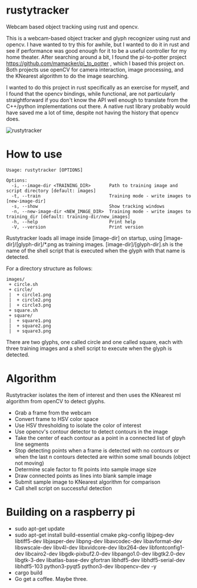 # rustytracker

Webcam based object tracking using rust and opencv.

This is a webcam-based object tracker and glyph recognizer using rust and opencv.  I have wanted to try this for awhile, 
but I wanted to do it in rust and see if performance was good enough for it to be a useful controller for my home theater.
After searching around a bit, I found the pi-to-potter project https://github.com/mamacker/pi_to_potter , which I based 
this project on.  Both projects use openCV for camera interaction, image processing, and the KNearest algorithm to do the image searching. 

I wanted to do this project in rust specifically as an exercise for myself, and I found that the opencv bindings, while
functional, are not particularly straightforward if you don't know the API well enough to translate from the C++/python
implementations out there.  A native rust library probably would have saved me a lot of time, despite not having the 
history that opencv does. 

![rustytracker](https://user-images.githubusercontent.com/1176032/219705995-7db77c5a-8ac2-434e-b1e9-17fd9427d755.png)


# How to use

```
Usage: rustytracker [OPTIONS]

Options:
  -i, --image-dir <TRAINING_DIR>       Path to training image and script directory [default: images]
  -t, --train                          Training mode - write images to [new-image-dir]
  -s, --show                           Show tracking windows
  -n, --new-image-dir <NEW_IMAGE_DIR>  Training mode - write images to training_dir [default: training-dir/new_images]
  -h, --help                           Print help
  -V, --version                        Print version

```

Rustytracker loads all image inside [image-dir] on startup, using [image-dir]/[glyph-dir]/*.png as training images.
[image-dir]/[glyph-dir].sh is the name of the shell script that is executed when the glyph with that name is detected.

For a directory structure as follows:
```
images/ 
 + circle.sh
 + circle/
 |  + circle1.png
 |  + circle2.png
 |  + circle3.png
 + square.sh
 + square/
 |  + square1.png
 |  + square2.png
 |  + square3.png
 ```

There are two glyphs, one called circle and one called square, each with three training images and a shell script to 
execute when the glyph is detected.

# Algorithm

Rustytracker isolates the item of interest and then uses the KNearest ml algorithm from openCV to detect glyphs.  
- Grab a frame from the webcam
- Convert frame to HSV color space
- Use HSV thresholding to isolate the color of interest
- Use opencv's contour detector to detect contours in the image
- Take the center of each contour as a point in a connected list of glpyh line segments
- Stop detecting points when a frame is detected with no contours or when the last n contours detected are within some small bounds (object not moving)
- Determine scale factor to fit points into sample image size
- Draw connected points as lines into blank sample image
- Submit sample image to KNearest algorithm for comparison
- Call shell script on successful detection


# Building on a raspberry pi

- sudo apt-get update
- sudo apt-get install build-essential cmake pkg-config libjpeg-dev libtiff5-dev libjasper-dev libpng-dev libavcodec-dev libavformat-dev libswscale-dev libv4l-dev libxvidcore-dev libx264-dev libfontconfig1-dev libcairo2-dev libgdk-pixbuf2.0-dev libpango1.0-dev libgtk2.0-dev libgtk-3-dev libatlas-base-dev gfortran libhdf5-dev libhdf5-serial-dev libhdf5-103 python3-pyqt5 python3-dev libopencv-dev -y
- cargo build
- Go get a coffee.  Maybe three.
